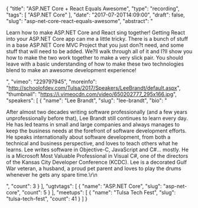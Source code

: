 {
  "title": "ASP.NET Core + React Equals Awesome",
  "type": "recording",
  "tags": [
    "ASP.NET Core"
  ],
  "date": "2017-07-20T14:09:00",
  "draft": false,
  "slug": "asp-net-core-react-equals-awesome",
  "abstract": "<p>Learn how to make ASP.NET Core and React sing together! Getting React into your ASP.NET Core app can me a little tricky. There is a bunch of stuff in a base ASP.NET Core MVC Project that you just don?t need, and some stuff that will need to be added. We?ll walk through all of it and I?ll show you how to make the two work together to make a very slick pair. You should leave with a basic understanding of how to make these two technologies blend to make an awesome development experience!</p>",
  "vimeo": "229797945",
  "moreinfo": "http://schoolofdev.com/Tulsa/2017/Speakers/LeeBrandt/default.aspx",
  "thumbnail": "https://i.vimeocdn.com/video/650202777_295x166.jpg",
  "speakers": [
    {
      "name": "Lee Brandt",
      "slug": "lee-brandt",
      "bio": "<p>After almost two decades writing software professionally (and a few years unprofessionally before that), Lee Brandt still continues to learn every day. He has led teams in small and large companies and always manages to keep the business needs at the forefront of software development efforts. He speaks internationally about software development, from both a technical and business perspective, and loves to teach others what he learns. Lee writes software in Objective-C, JavaScript and C#... mostly. He is a Microsoft Most Valuable Professional in Visual C#, one of the directors of the Kansas City Developer Conference (KCDC). Lee is a decorated Gulf War veteran, a husband, a proud pet parent and loves to play the drums whenever he gets any spare time.\r\n</p>",
      "count": 3
    }
  ],
  "ugtvtags": [
    {
      "name": "ASP.NET Core",
      "slug": "asp-net-core",
      "count": 5
    }
  ],
  "meetups": [
    {
      "name": "Tulsa Tech Fest",
      "slug": "tulsa-tech-fest",
      "count": 41
    }
  ]
}